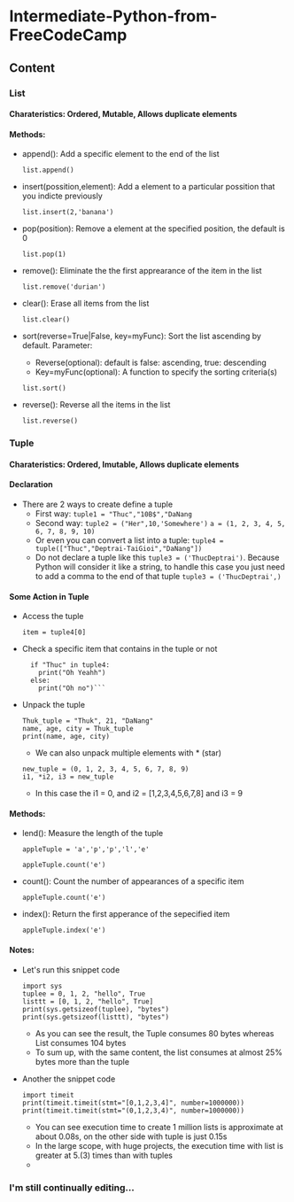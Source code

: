 # Intermediate-Python-from-FreeCodeCamp 
## Content

### List
#### Charateristics: Ordered, Mutable, Allows duplicate elements
#### Methods:
- append(): Add a specific element to the end of the list
  
  ```list.append()```

- insert(possition,element): Add a element to a particular possition that you indicte previously

  ```list.insert(2,'banana')```
  
- pop(position): Remove a element at the specified position, the default is 0
  
  ```list.pop(1)```
  
- remove(): Eliminate the the first apprearance of the item in the list
  
  ```list.remove('durian')```
  
- clear(): Erase all items from the list
  
  ```list.clear()```
  
- sort(reverse=True|False, key=myFunc): Sort the list ascending by default. Parameter:
    + Reverse(optional): default is false: ascending, true: descending
    + Key=myFunc(optional): A function to specify the sorting criteria(s)
      
  ```list.sort()```
  
-  reverse(): Reverse all the items in the list

    ```list.reverse()```


### Tuple
#### Charateristics: Ordered, Imutable, Allows duplicate elements
#### Declaration
- There are 2 ways to create define a tuple
  + First way:
   ```tuple1 = "Thuc","10B$","DaNang```
  + Second way:
    ```tuple2 = ("Her",10,'Somewhere')```
    ```a = (1, 2, 3, 4, 5, 6, 7, 8, 9, 10)```
  + Or even you can convert a list into a tuple:
    ```tuple4 = tuple(["Thuc","Deptrai-TaiGioi","DaNang"])```
  + Do not declare a tuple like this ```tuple3 = ('ThucDeptrai')```. Because Python will consider it like a string, to handle this case you just need to add a comma to
    the end of that tuple ```tuple3 = ('ThucDeptrai',)```

#### Some Action in Tuple
- Access the tuple

  ```item = tuple4[0]```
  
- Check a specific item that contains in the tuple or not
  ```
    if "Thuc" in tuple4:
      print("Oh Yeahh")
    else:
      print("Oh no")```
- Unpack the tuple
  ```
  Thuk_tuple = "Thuk", 21, "DaNang"
  name, age, city = Thuk_tuple
  print(name, age, city)
  ```
  + We can also unpack multiple elements with * (star)
  ```
  new_tuple = (0, 1, 2, 3, 4, 5, 6, 7, 8, 9)
  i1, *i2, i3 = new_tuple
  ```
  + In this case the i1 = 0, and i2 = [1,2,3,4,5,6,7,8] and i3 = 9
  
#### Methods:
- lend(): Measure the length of the tuple

  ```appleTuple = 'a','p','p','l','e'```
  
  ``` appleTuple.count('e') ```

- count(): Count the number of appearances of a specific item
  
  ``` appleTuple.count('e') ```

- index(): Return the first apperance of the sepecified item

  ```appleTuple.index('e')```

#### Notes:
- Let's run this snippet code
  ```
  import sys 
  tuplee = 0, 1, 2, "hello", True
  listtt = [0, 1, 2, "hello", True]
  print(sys.getsizeof(tuplee), "bytes")
  print(sys.getsizeof(listtt), "bytes")
  ```
  + As you can see the result, the Tuple consumes 80 bytes whereas List consumes 104 bytes
  + To sum up, with the same content, the list consumes at almost 25% bytes more
    than the tuple

- Another the snippet code
  ```
  import timeit
  print(timeit.timeit(stmt="[0,1,2,3,4]", number=1000000))
  print(timeit.timeit(stmt="(0,1,2,3,4)", number=1000000))
  ```
  + You can see execution time to create 1 million lists is approximate at about 0.08s, on the other side with tuple is just 0.15s
  + In the large scope, with huge projects, the execution time with list is greater at 5.(3) times than with tuples
  + 

### I'm still continually editing...


